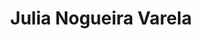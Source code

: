---
layout: member
weight: 200
title: Julia Nogueira Varela
status: grad
program: PhD candidate
description:
 Constructing a biosensor based on the mosquito olfactory system to screen for new repellants
img: /img/members/Julia-Varela.jpg
featuredOrder: 1
---